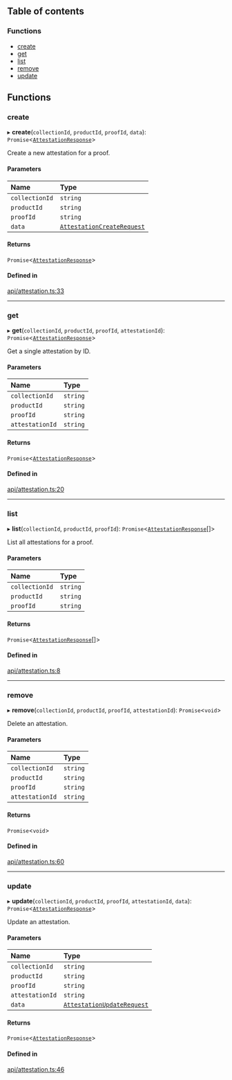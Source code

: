 ## Table of contents

### Functions

- [create](attestation.md#create)
- [get](attestation.md#get)
- [list](attestation.md#list)
- [remove](attestation.md#remove)
- [update](attestation.md#update)

## Functions

### create

▸ **create**(`collectionId`, `productId`, `proofId`, `data`): `Promise`\<[`AttestationResponse`](../interfaces/AttestationResponse.md)\>

Create a new attestation for a proof.

#### Parameters

| Name | Type |
| :------ | :------ |
| `collectionId` | `string` |
| `productId` | `string` |
| `proofId` | `string` |
| `data` | [`AttestationCreateRequest`](../interfaces/AttestationCreateRequest.md) |

#### Returns

`Promise`\<[`AttestationResponse`](../interfaces/AttestationResponse.md)\>

#### Defined in

[api/attestation.ts:33](https://github.com/Prove-Anything/smartlinks/blob/54a929dabe2ef3c5f4a5a559c656ea584231138a/src/api/attestation.ts#L33)

___

### get

▸ **get**(`collectionId`, `productId`, `proofId`, `attestationId`): `Promise`\<[`AttestationResponse`](../interfaces/AttestationResponse.md)\>

Get a single attestation by ID.

#### Parameters

| Name | Type |
| :------ | :------ |
| `collectionId` | `string` |
| `productId` | `string` |
| `proofId` | `string` |
| `attestationId` | `string` |

#### Returns

`Promise`\<[`AttestationResponse`](../interfaces/AttestationResponse.md)\>

#### Defined in

[api/attestation.ts:20](https://github.com/Prove-Anything/smartlinks/blob/54a929dabe2ef3c5f4a5a559c656ea584231138a/src/api/attestation.ts#L20)

___

### list

▸ **list**(`collectionId`, `productId`, `proofId`): `Promise`\<[`AttestationResponse`](../interfaces/AttestationResponse.md)[]\>

List all attestations for a proof.

#### Parameters

| Name | Type |
| :------ | :------ |
| `collectionId` | `string` |
| `productId` | `string` |
| `proofId` | `string` |

#### Returns

`Promise`\<[`AttestationResponse`](../interfaces/AttestationResponse.md)[]\>

#### Defined in

[api/attestation.ts:8](https://github.com/Prove-Anything/smartlinks/blob/54a929dabe2ef3c5f4a5a559c656ea584231138a/src/api/attestation.ts#L8)

___

### remove

▸ **remove**(`collectionId`, `productId`, `proofId`, `attestationId`): `Promise`\<`void`\>

Delete an attestation.

#### Parameters

| Name | Type |
| :------ | :------ |
| `collectionId` | `string` |
| `productId` | `string` |
| `proofId` | `string` |
| `attestationId` | `string` |

#### Returns

`Promise`\<`void`\>

#### Defined in

[api/attestation.ts:60](https://github.com/Prove-Anything/smartlinks/blob/54a929dabe2ef3c5f4a5a559c656ea584231138a/src/api/attestation.ts#L60)

___

### update

▸ **update**(`collectionId`, `productId`, `proofId`, `attestationId`, `data`): `Promise`\<[`AttestationResponse`](../interfaces/AttestationResponse.md)\>

Update an attestation.

#### Parameters

| Name | Type |
| :------ | :------ |
| `collectionId` | `string` |
| `productId` | `string` |
| `proofId` | `string` |
| `attestationId` | `string` |
| `data` | [`AttestationUpdateRequest`](../interfaces/AttestationUpdateRequest.md) |

#### Returns

`Promise`\<[`AttestationResponse`](../interfaces/AttestationResponse.md)\>

#### Defined in

[api/attestation.ts:46](https://github.com/Prove-Anything/smartlinks/blob/54a929dabe2ef3c5f4a5a559c656ea584231138a/src/api/attestation.ts#L46)
